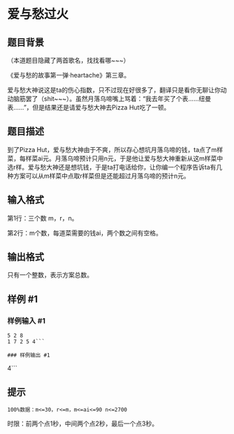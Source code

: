 # 爱与愁过火

## 题目背景

（本道题目隐藏了两首歌名，找找看哪~~~）

《爱与愁的故事第一弹·heartache》第三章。

爱与愁大神说这是ta的伤心指数，只不过现在好很多了，翻译只是看你无聊让你动动脑筋罢了（shit~~~）。虽然月落乌啼嘴上骂着：“我去年买了个表……纽曼表……”，但是结果还是请爱与愁大神去Pizza Hut吃了一顿。


## 题目描述

到了Pizza Hut，爱与愁大神由于不爽，所以存心想坑月落乌啼的钱，ta点了m样菜，每样菜ai元。月落乌啼预计只用n元，于是他让爱与愁大神重新从这m样菜中选r样。爱与愁大神还是想坑钱，于是ta打电话给你，让你编一个程序告诉ta有几种方案可以从m样菜中点取r样菜但是还能超过月落乌啼的预计n元。


## 输入格式

第1行：三个数 m，r，n。

第2行：m个数，每道菜需要的钱ai，两个数之间有空格。


## 输出格式

只有一个整数，表示方案总数。


## 样例 #1

### 样例输入 #1
```
5 2 8
1 7 2 5 4```

### 样例输出 #1

```
4```

## 提示

    100%数据：m<=30，r<=m，m<=ai<=90 n<=2700

时限：前两个点1秒，中间两个点2秒，最后一个点3秒。

